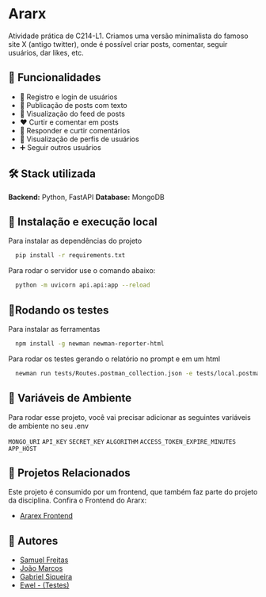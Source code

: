 
# Ararx

Atividade prática de C214-L1. Criamos uma versão minimalista do famoso site X (antigo twitter), onde é possível criar posts, comentar, seguir usuários, dar likes, etc.


## 🌟 Funcionalidades

- 🔐 Registro e login de usuários
- 📝 Publicação de posts com texto
- 📰 Visualização do feed de posts
- ❤️ Curtir e comentar em posts
- 💬 Responder e curtir comentários
- 👤 Visualização de perfis de usuários
- ➕ Seguir outros usuários

## 🛠️ Stack utilizada
**Backend:** Python, FastAPI
**Database:** MongoDB

## 🚀 Instalação e execução local
Para instalar as dependências do projeto
```bash
  pip install -r requirements.txt
```
Para rodar o servidor use o comando abaixo:
```bash
  python -m uvicorn api.api:app --reload
```

## 🚀Rodando os testes
Para instalar as ferramentas
```bash
  npm install -g newman newman-reporter-html
```

Para rodar os testes gerando o relatório no prompt e em um html
```bash
  newman run tests/Routes.postman_collection.json -e tests/local.postman_environment.json --reporters cli,html --reporter-html-export tests/reports/report.html
```

## 🔧 Variáveis de Ambiente

Para rodar esse projeto, você vai precisar adicionar as seguintes variáveis de ambiente no seu .env

`MONGO_URI`
`API_KEY`
`SECRET_KEY`
`ALGORITHM`
`ACCESS_TOKEN_EXPIRE_MINUTES`
`APP_HOST`

## 🔗 Projetos Relacionados
Este projeto é consumido por um frontend, que também faz parte do projeto da disciplina. Confira o Frontend do Ararx:

- [Ararex Frontend](https://github.com/gabrielss2406/Ararx-Frontend)


## 👥 Autores
- [Samuel Freitas](https://github.com/SamuelFreitasSoares)
- [João Marcos](https://github.com/markinh00)
- [Gabriel Siqueira](https://github.com/gabrielss2406/)
- [Ewel - (Testes)](https://github.com/Ewel10/)


